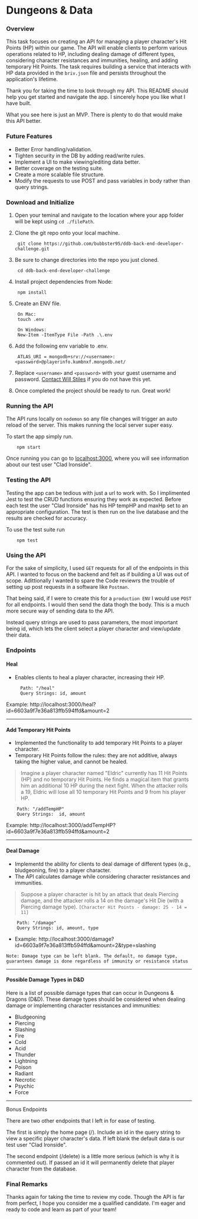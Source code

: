 # Dungeons & Data

### Overview
This task focuses on creating an API for managing a player character's Hit Points (HP) within our game. The API will enable clients to perform various operations related to HP, including dealing damage of different types, considering character resistances and immunities, healing, and adding temporary Hit Points. The task requires building a service that interacts with HP data provided in the `briv.json` file and persists throughout the application's lifetime.

Thank you for taking the time to look through my API. This README should help you get started and navigate the app. I sincerely hope you like what I have built. 

What you see here is just an MVP. There is plenty to do that would make this API better.

### Future Features
* Better Error handling/validation.
* Tighten security in the DB by adding read/write rules.
* Implement a UI to make viewing/editing data better.
* Better coverage on the testing suite.
* Create a more scalable file structure.
* Modify the requests to use POST and pass variables in body rather than query strings.

### Download and Initialize

1) Open your teminal and navigate to the location where your app folder will be kept using `cd ./filePath`.
2) Clone the git repo onto your local machine.

        git clone https://github.com/bubbster95/ddb-back-end-developer-challenge.git 

3) Be sure to change directories into the repo you just cloned.

        cd ddb-back-end-developer-challenge

4) Install project dependencies from Node:

        npm install

5) Create an ENV file.

        On Mac:
        touch .env

        On Windows:
        New-Item -ItemType File -Path .\.env

6) Add the following env variable to .env.

        ATLAS_URI = mongodb+srv://<username>:<password>@playerinfo.kumbnxf.mongodb.net/

7) Replace `<username>` and `<password>` with your guest username and password. [Contact Will Stiles](maito:Stiles.billy@gmail.com) if you do not have this yet.

8) Once completed the project should be ready to run. Great work! 

### Running the API
The API runs locally on `nodemon` so any file changes will trigger an auto reload of the server. This makes running the local server super easy.

To start the app simply run.

        npm start

Once running you can go to [localhost:3000](http://localhost:3000/), where you will see information about our test user "Clad Ironside".

### Testing the API
Testing the app can be tedious with just a url to work with. So I implimented Jest to test the CRUD functions ensuring they work as expected. Before each test the user "Clad Ironside" has his HP tempHP and maxHp set to an appropriate configuration. The test is then run on the live database and the results are checked for accuracy.

To use the test suite run

        npm test

### Using the API
For the sake of simplicity, I used `GET` requests for all of the endpoints in this API. I wanted to focus on the backend and felt as if building a UI was out of scope. Adittionally I wanted to spare the Code reviewrs the trouble of setting up post requests in a software like `Postman`. 

That being said, if I were to create this for a `production ENV` I would use `POST` for all endpoints. I would then send the data thogh the body. This is a much more secure way of sending data to the API. 

Instead query strings are used to pass parameters, the most important being id, which lets the client select a player character and view/update their data.

### Endpoints

#### Heal
- Enables clients to heal a player character, increasing their HP.

        Path: "/heal"
        Query Strings: id, amount
Example: http://localhost:3000/heal?id=6603a9f7e36a813ffb594ffd&amount=2

---

#### Add Temporary Hit Points
- Implemented the functionality to add temporary Hit Points to a player character.
- Temporary Hit Points follow the rules: they are not additive, always taking the higher value, and cannot be healed.

> Imagine a player character named "Eldric" currently has 11 Hit Points (HP) and no temporary Hit Points. He finds a magical item that grants him an additional 10 HP during the next fight. When the attacker rolls a 19, Eldric will lose all 10 temporary Hit Points and 9 from his player HP.

        Path: "/addTempHP"
        Query Strings:  id, amount
Example: http://localhost:3000/addTempHP?id=6603a9f7e36a813ffb594ffd&amount=2

---

#### Deal Damage
- Implementd the ability for clients to deal damage of different types (e.g., bludgeoning, fire) to a player character.
- The API calculates damage while considering character resistances and immunities.

> Suppose a player character is hit by an attack that deals Piercing damage, and the attacker rolls a 14 on the damage's Hit Die (with a Piercing damage type). `[Character Hit Points - damage: 25 - 14 = 11]`

        Path: "/damage"
        Query Strings: id, amount, type
* Example: http://localhost:3000/damage?id=6603a9f7e36a813ffb594ffd&amount=2&type=slashing

`Note: Damage type can be left blank. The default, no damage type, guarantees damage is done regardless of immunity or resistance status`

---

#### Possible Damage Types in D&D
Here is a list of possible damage types that can occur in Dungeons & Dragons (D&D). These damage types should be considered when dealing damage or implementing character resistances and immunities:
- Bludgeoning
- Piercing
- Slashing
- Fire
- Cold
- Acid
- Thunder
- Lightning
- Poison
- Radiant
- Necrotic
- Psychic
- Force

---
Bonus Endpoints

There are two other endpoints that I left in for ease of testing. 

The first is simply the home page (/). Include an id in the query string to view a specific player character's data. If left blank the default data is our test user "Clad Ironside".

The second endpoint (/delete) is a little more serious (which is why it is commented out). If passed an id it will permanently delete that player character from the database.

### Final Remarks

Thanks again for taking the time to review my code. Though the API is far from perfect, I hope you consider me a qualified candidate. I'm eager and ready to code and learn as part of your team! 
